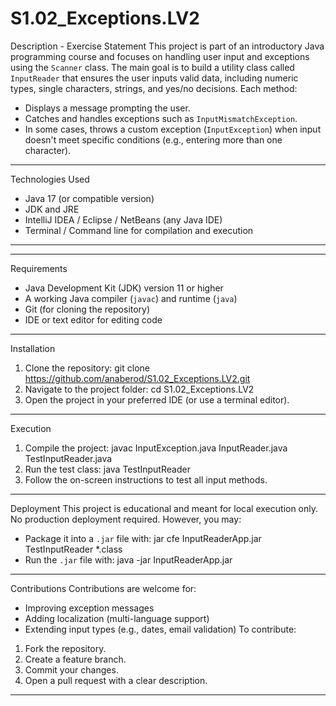 # S1.02_Exceptions.LV2
Description - Exercise Statement
This project is part of an introductory Java programming course and focuses on handling user input
and exceptions using the `Scanner` class. The main goal is to build a utility class called
`InputReader` that ensures the user inputs valid data, including numeric types, single characters,
strings, and yes/no decisions.
Each method:
- Displays a message prompting the user.
- Catches and handles exceptions such as `InputMismatchException`.
- In some cases, throws a custom exception (`InputException`) when input doesn't meet specific
conditions (e.g., entering more than one character).
---
Technologies Used
- Java 17 (or compatible version)
- JDK and JRE
- IntelliJ IDEA / Eclipse / NetBeans (any Java IDE)
- Terminal / Command line for compilation and execution
---
---
Requirements
- Java Development Kit (JDK) version 11 or higher
- A working Java compiler (`javac`) and runtime (`java`)
- Git (for cloning the repository)
- IDE or text editor for editing code
---
Installation
1. Clone the repository:
 git clone https://github.com/anaberod/S1.02_Exceptions.LV2.git
2. Navigate to the project folder:
 cd S1.02_Exceptions.LV2
3. Open the project in your preferred IDE (or use a terminal editor).
---
Execution
1. Compile the project:
 javac InputException.java InputReader.java TestInputReader.java
2. Run the test class:
 java TestInputReader
3. Follow the on-screen instructions to test all input methods.
---
Deployment
This project is educational and meant for local execution only. No production deployment required.
However, you may:
- Package it into a `.jar` file with:
 jar cfe InputReaderApp.jar TestInputReader *.class
- Run the `.jar` file with:
 java -jar InputReaderApp.jar
---
Contributions
Contributions are welcome for:
- Improving exception messages
- Adding localization (multi-language support)
- Extending input types (e.g., dates, email validation)
To contribute:
1. Fork the repository.
2. Create a feature branch.
3. Commit your changes.
4. Open a pull request with a clear description.
---

